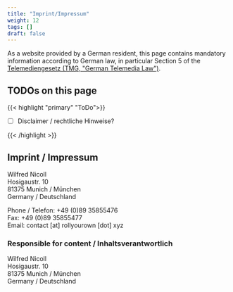 ```yaml
---
title: "Imprint/Impressum"
weight: 12
tags: []
draft: false
---
```


As a website provided by a German resident, this page contains mandatory information according to German law, in particular Section 5 of the [Telemediengesetz (TMG, "German Telemedia Law")](https://dejure.org/gesetze/TMG/5.html).

<!--more-->

## TODOs on this page

{{< highlight "primary" "ToDo">}}

- [ ] Disclaimer / rechtliche Hinweise?

{{< /highlight >}}

## Imprint / Impressum

Wilfred Nicoll\
Hosigaustr. 10\
81375 Munich / München\
Germany / Deutschland

Phone / Telefon: +49 (0)89 35855476\
Fax: +49 (0)89 35855477\
Email: contact [at] rollyourown [dot] xyz

### Responsible for content / Inhaltsverantwortlich

Wilfred Nicoll\
Hosigaustr. 10\
81375 Munich / München\
Germany / Deutschland
